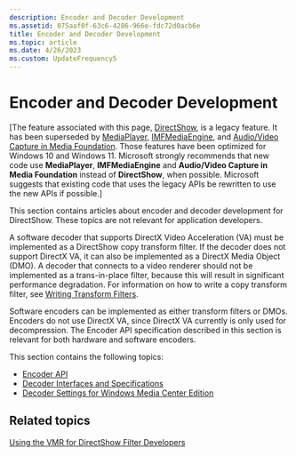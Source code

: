 ```yaml
---
description: Encoder and Decoder Development
ms.assetid: 075aaf0f-63c6-4286-966e-fdc72d0acb6e
title: Encoder and Decoder Development
ms.topic: article
ms.date: 4/26/2023
ms.custom: UpdateFrequency5
---
```


# Encoder and Decoder Development

\[The feature associated with this page, [DirectShow](/windows/win32/directshow/directshow), is a legacy feature. It has been superseded by [MediaPlayer](/uwp/api/Windows.Media.Playback.MediaPlayer), [IMFMediaEngine](/windows/win32/api/mfmediaengine/nn-mfmediaengine-imfmediaengine), and [Audio/Video Capture in Media Foundation](windows/win32/medfound/audio-video-capture-in-media-foundation). Those features have been optimized for Windows 10 and Windows 11. Microsoft strongly recommends that new code use **MediaPlayer**, **IMFMediaEngine** and **Audio/Video Capture in Media Foundation** instead of **DirectShow**, when possible. Microsoft suggests that existing code that uses the legacy APIs be rewritten to use the new APIs if possible.\]

This section contains articles about encoder and decoder development for DirectShow. These topics are not relevant for application developers.

A software decoder that supports DirectX Video Acceleration (VA) must be implemented as a DirectShow copy transform filter. If the decoder does not support DirectX VA, it can also be implemented as a DirectX Media Object (DMO). A decoder that connects to a video renderer should not be implemented as a trans-in-place filter, because this will result in significant performance degradation. For information on how to write a copy transform filter, see [Writing Transform Filters](writing-transform-filters.md).

Software encoders can be implemented as either transform filters or DMOs. Encoders do not use DirectX VA, since DirectX VA currently is only used for decompression. The Encoder API specification described in this section is relevant for both hardware and software encoders.

This section contains the following topics:

-   [Encoder API](encoder-api.md)
-   [Decoder Interfaces and Specifications](decoder-interfaces-and-specifications.md)
-   [Decoder Settings for Windows Media Center Edition](decoder-settings-for-windows-media-center-edition.md)

## Related topics

<dl> <dt>

[Using the VMR for DirectShow Filter Developers](using-the-vmr-for-directshow-filter-developers.md)
</dt> </dl>

 

 



